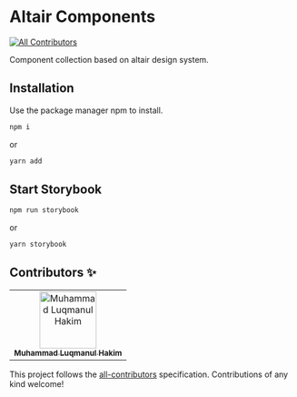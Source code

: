 # Altair Components
<!-- ALL-CONTRIBUTORS-BADGE:START - Do not remove or modify this section -->
[![All Contributors](https://img.shields.io/github/altair-components/altair-components/altair-components?color=ee8449&style=flat-square)](#contributors-)
<!-- ALL-CONTRIBUTORS-BADGE:END -->

Component collection based on altair design system.

## Installation

Use the package manager npm to install.

```bash
npm i
```
or

```bash
yarn add
```

## Start Storybook

```bash
npm run storybook
```
or
```bash
yarn storybook
```
## Contributors ✨

<!-- Thanks goes to these wonderful people ([emoji key](https://allcontributors.org/docs/en/emoji-key)): -->

<!-- ALL-CONTRIBUTORS-LIST:START - Do not remove or modify this section -->
<!-- prettier-ignore-start -->
<!-- markdownlint-disable -->
<table>
    <tbody>
        <tr>
            <td align="center">
                <a href="https://github.com/iamhkmid"><img src="https://github.com/iamhkmid.png" width="100px;" alt="Muhammad Luqmanul Hakim"/>
                <br /><sub><b>Muhammad Luqmanul Hakim</b></sub></a><br />
                <!-- <a href="https://code.mylabzolution.com/dandun/sephora-components/-/commits/install-bot?author=Muhammad%20Luqmanul%20Hakim" title="Code">💻</a> -->
            </td>
        </tr>
    </tbody>
</table>
<!-- markdownlint-restore -->
<!-- prettier-ignore-end -->
<!-- ALL-CONTRIBUTORS-LIST:END -->

This project follows the [all-contributors](https://github.com/all-contributors/all-contributors) specification. Contributions of any kind welcome!
